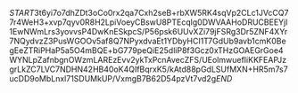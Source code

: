 $START$3t6yi7o7dhZDt3oCo0rx2qa7Cxh2seB+rbXW5RK4sqVp2CLc1JVcCQ77r4WeH3+xvp7qyv0R8H2LpiVoeyCBswU8PTEcqlg0DWVAAHoDRUCBEEYjl1EwNWmLrs3yovvsP4DwKnESkpcS/P56psk6UUvXZi79jFSRg3Dr5ZNF4XYr7NQydvzZ3PusWGOOv5af8Q7NPyxdvaEt1YDbyHCI1T7GdUb9avb1cmK0BegEeZTRiPHaP5a5O4mBQE+bG779peQiE25dliP8f3Gcz0xTHzGOAEGrGoe4WYNLpZafnbgnOWzmLAREzEvv2ykTxPcnAvecZFS/UEolmwuefIiKKFEAPJzgrLkZC7LVC7NDHN42HB40oK4QIfBqrxK5/kAtd88pGdLSUfMXN+HR5m7s7ucDD9oMbLnxl71SDUMkUP/VxmgB7B62D54pzVt7vd2g$END$